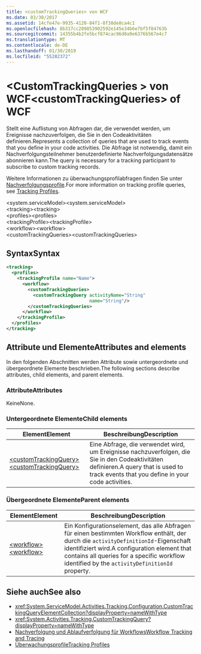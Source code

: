 ```yaml
---
title: <customTrackingQueries> von WCF
ms.date: 03/30/2017
ms.assetid: 14cfe47e-9935-4120-84f1-8f38de8ca4c1
ms.openlocfilehash: 8b317cc289853902592e145e34b6e7bf5f84763b
ms.sourcegitcommit: 14355b4b2fe5bcf874cac96d0a9e6376b567e4c7
ms.translationtype: MT
ms.contentlocale: de-DE
ms.lasthandoff: 01/30/2019
ms.locfileid: "55282372"
---
```

# <a name="customtrackingqueries-of-wcf"></a><span data-ttu-id="c2591-102">\<CustomTrackingQueries > von WCF</span><span class="sxs-lookup"><span data-stu-id="c2591-102">\<customTrackingQueries> of WCF</span></span>

<span data-ttu-id="c2591-103">Stellt eine Auflistung von Abfragen dar, die verwendet werden, um Ereignisse nachzuverfolgen, die Sie in den Codeaktivitäten definieren.</span><span class="sxs-lookup"><span data-stu-id="c2591-103">Represents a collection of queries that are used to track events that you define in your code activities.</span></span> <span data-ttu-id="c2591-104">Die Abfrage ist notwendig, damit ein Nachverfolgungsteilnehmer benutzerdefinierte Nachverfolgungsdatensätze abonnieren kann.</span><span class="sxs-lookup"><span data-stu-id="c2591-104">The query is necessary for a tracking participant to subscribe to custom tracking records.</span></span>  
  
 <span data-ttu-id="c2591-105">Weitere Informationen zu überwachungsprofilabfragen finden Sie unter [Nachverfolgungsprofile](../../../../../docs/framework/windows-workflow-foundation/tracking-profiles.md).</span><span class="sxs-lookup"><span data-stu-id="c2591-105">For more information on tracking profile queries, see [Tracking Profiles](../../../../../docs/framework/windows-workflow-foundation/tracking-profiles.md).</span></span>
  
<span data-ttu-id="c2591-106">\<system.serviceModel></span><span class="sxs-lookup"><span data-stu-id="c2591-106">\<system.serviceModel></span></span>  
<span data-ttu-id="c2591-107">\<tracking></span><span class="sxs-lookup"><span data-stu-id="c2591-107">\<tracking></span></span>  
<span data-ttu-id="c2591-108">\<profiles></span><span class="sxs-lookup"><span data-stu-id="c2591-108">\<profiles></span></span>  
<span data-ttu-id="c2591-109">\<trackingProfile></span><span class="sxs-lookup"><span data-stu-id="c2591-109">\<trackingProfile></span></span>  
<span data-ttu-id="c2591-110">\<workflow></span><span class="sxs-lookup"><span data-stu-id="c2591-110">\<workflow></span></span>  
<span data-ttu-id="c2591-111">\<customTrackingQueries></span><span class="sxs-lookup"><span data-stu-id="c2591-111">\<customTrackingQueries></span></span>  
  
## <a name="syntax"></a><span data-ttu-id="c2591-112">Syntax</span><span class="sxs-lookup"><span data-stu-id="c2591-112">Syntax</span></span>  
  
```xml  
<tracking>
  <profiles>
    <trackingProfile name="Name">
      <workflow>
        <customTrackingQueries>
          <customTrackingQuery activityName="String"
                               name="String"/>
        </customTrackingQueries>
      </workflow>
    </trackingProfile>
  </profiles>
</tracking>
```  
  
## <a name="attributes-and-elements"></a><span data-ttu-id="c2591-113">Attribute und Elemente</span><span class="sxs-lookup"><span data-stu-id="c2591-113">Attributes and elements</span></span>

<span data-ttu-id="c2591-114">In den folgenden Abschnitten werden Attribute sowie untergeordnete und übergeordnete Elemente beschrieben.</span><span class="sxs-lookup"><span data-stu-id="c2591-114">The following sections describe attributes, child elements, and parent elements.</span></span>  
  
### <a name="attributes"></a><span data-ttu-id="c2591-115">Attribute</span><span class="sxs-lookup"><span data-stu-id="c2591-115">Attributes</span></span>

<span data-ttu-id="c2591-116">Keine</span><span class="sxs-lookup"><span data-stu-id="c2591-116">None.</span></span>
  
### <a name="child-elements"></a><span data-ttu-id="c2591-117">Untergeordnete Elemente</span><span class="sxs-lookup"><span data-stu-id="c2591-117">Child elements</span></span>
  
|<span data-ttu-id="c2591-118">Element</span><span class="sxs-lookup"><span data-stu-id="c2591-118">Element</span></span>|<span data-ttu-id="c2591-119">Beschreibung</span><span class="sxs-lookup"><span data-stu-id="c2591-119">Description</span></span>|  
|-------------|-----------------|  
|[<span data-ttu-id="c2591-120">\<customTrackingQuery></span><span class="sxs-lookup"><span data-stu-id="c2591-120">\<customTrackingQuery></span></span>](customtrackingquery-of-wcf.md)|<span data-ttu-id="c2591-121">Eine Abfrage, die verwendet wird, um Ereignisse nachzuverfolgen, die Sie in den Codeaktivitäten definieren.</span><span class="sxs-lookup"><span data-stu-id="c2591-121">A query that is used to track events that you define in your code activities.</span></span>|  
  
### <a name="parent-elements"></a><span data-ttu-id="c2591-122">Übergeordnete Elemente</span><span class="sxs-lookup"><span data-stu-id="c2591-122">Parent elements</span></span>  
  
|<span data-ttu-id="c2591-123">Element</span><span class="sxs-lookup"><span data-stu-id="c2591-123">Element</span></span>|<span data-ttu-id="c2591-124">Beschreibung</span><span class="sxs-lookup"><span data-stu-id="c2591-124">Description</span></span>|  
|-------------|-----------------|  
|[<span data-ttu-id="c2591-125">\<workflow></span><span class="sxs-lookup"><span data-stu-id="c2591-125">\<workflow></span></span>](../../../../../docs/framework/configure-apps/file-schema/windows-workflow-foundation/workflow.md)|<span data-ttu-id="c2591-126">Ein Konfigurationselement, das alle Abfragen für einen bestimmten Workflow enthält, der durch die `activityDefinitionId`-Eigenschaft identifiziert wird.</span><span class="sxs-lookup"><span data-stu-id="c2591-126">A configuration element that contains all queries for a specific workflow identified by the `activityDefinitionId` property.</span></span>|  
  
## <a name="see-also"></a><span data-ttu-id="c2591-127">Siehe auch</span><span class="sxs-lookup"><span data-stu-id="c2591-127">See also</span></span>

- <xref:System.ServiceModel.Activities.Tracking.Configuration.CustomTrackingQueryElementCollection?displayProperty=nameWithType>
- <xref:System.Activities.Tracking.CustomTrackingQuery?displayProperty=nameWithType>
- [<span data-ttu-id="c2591-128">Nachverfolgung und Ablaufverfolgung für Workflows</span><span class="sxs-lookup"><span data-stu-id="c2591-128">Workflow Tracking and Tracing</span></span>](../../../../../docs/framework/windows-workflow-foundation/workflow-tracking-and-tracing.md)
- [<span data-ttu-id="c2591-129">Überwachungsprofile</span><span class="sxs-lookup"><span data-stu-id="c2591-129">Tracking Profiles</span></span>](../../../../../docs/framework/windows-workflow-foundation/tracking-profiles.md)
